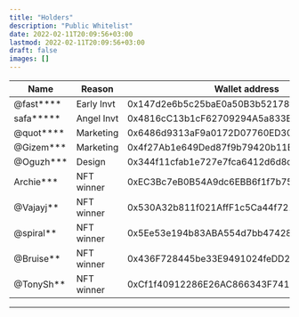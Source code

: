 ```yaml
---
title: "Holders"
description: "Public Whitelist"
date: 2022-02-11T20:09:56+03:00
lastmod: 2022-02-11T20:09:56+03:00
draft: false
images: []
---
```

<div class="table-responsive">

| **Name** | **Reason** | **Wallet address**                      | **Amount** |
|----------|------------|-----------------------------------------|------------|
| @fast****| Early Invt | 0x147d2e6b5c25baE0a50B3b52178fd4b4e23Df54e | 14  |
| safa*****| Angel Invt | 0x4816cC13b1cF62709294A5a833BEc5d045De7EAC | 44  |
| @quot****| Marketing  | 0x6486d9313aF9a0172D07760ED309EA608b16c97e | 1   |
| @Gizem***| Marketing  | 0x4f27Ab1e649Ded87f9b79420b11B7c68d08E9432 | 4   |
| @Oguzh***| Design     | 0x344f11cfab1e727e7fca6412d6d8d4b6eaa45c71 | 1   |
| Archie***| NFT winner | 0xEC3Bc7eB0B54A9dc6EBB6f1f7b75c86b7D9aE079 | 1   |
| @Vajayj**| NFT winner | 0x530A32b811f021AffF1c5Ca44f721c157af75388 | 1   |
| @spiral**| NFT winner | 0x5Ee53e194b83ABA554d7bb47428E23360cCd731e | 1   |
| @Bruise**| NFT winner | 0x436F728445be33E9491024feDD2DC5b418d11bD5 | 1   |
| @TonySh**| NFT winner | 0xCf1f40912286E26AC866343F74137b75C2A2f386 | 1   |

</div>

------------
